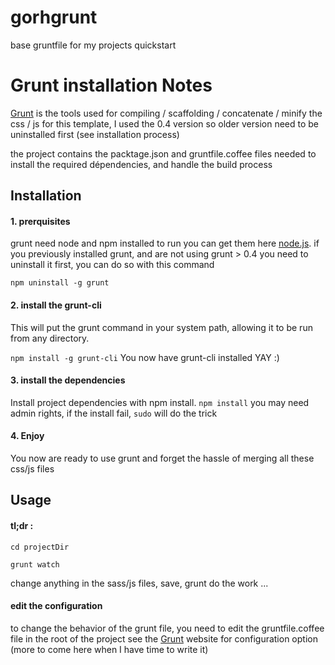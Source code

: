 gorhgrunt
=========

base gruntfile for my projects quickstart

Grunt installation Notes
=========

[Grunt] is the tools used for compiling / scaffolding / concatenate / minify the css / js for this template, I used the 0.4 version so older version need to be uninstalled first (see installation process)

the project contains the packtage.json and gruntfile.coffee files needed to install the required dépendencies, and handle the build process

## Installation
#### 1. prerquisites
grunt need node and npm installed to run you can get them here [node.js].
if you previously installed grunt, and are not using grunt > 0.4 you need to uninstall it first, you can do so with this command

```npm uninstall -g grunt```

#### 2. install the grunt-cli
This will put the grunt command in your system path, allowing it to be run from any directory.

```npm install -g grunt-cli```
You now have grunt-cli installed YAY :)

#### 3. install the dependencies
Install project dependencies with npm install.
```npm install```
you may need admin rights, if the install fail, ```sudo``` will do the trick

#### 4. Enjoy
You now are ready to use grunt and forget the hassle of merging all these css/js files

## Usage

#### tl;dr :

```cd projectDir```

```grunt watch```

change anything in the sass/js files, save, grunt do the work ...

#### edit the configuration

to change the behavior of the grunt file, you need to edit the gruntfile.coffee file in the root of the project
see the [Grunt] website for configuration option (more to come here when I have time to write it)

  [Grunt]: http://gruntjs.com/
  [node.js]: http://nodejs.org/
